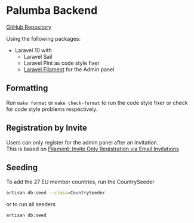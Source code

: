 # Palumba Backend

[GitHub Repository](https://github.com/Palumba-EU/palumba-eu-app-backend)

Using the following packages:

- Laravel 10 with
    - Laravel Sail
    - Laravel Pint as code style fixer
    - [Laravel Filament](https://filamentphp.com/) for the Admin panel

## Formatting

Run `make format` or `make check-format` to run the code style fixer or 
check for code style problems respectively.


## Registration by Invite

Users can only register for the admin panel after an invitation.  
This is based on [Filament: Invite Only Registration via Email Invitations](https://filamentapps.dev/blog/filament-invite-only-registration-via-email-invitations)


## Seeding

To add the 27 EU member countries, run the CountrySeeder

```bash
artisan db:seed --class=CountrySeeder
```

or to run all seeders

```bash
artisan db:seed
```
